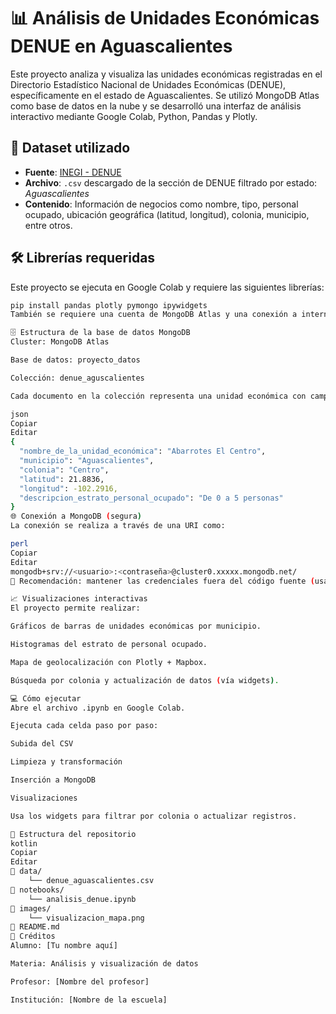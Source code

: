 # 📊 Análisis de Unidades Económicas DENUE en Aguascalientes

Este proyecto analiza y visualiza las unidades económicas registradas en el Directorio Estadístico Nacional de Unidades Económicas (DENUE), específicamente en el estado de Aguascalientes. Se utilizó MongoDB Atlas como base de datos en la nube y se desarrolló una interfaz de análisis interactivo mediante Google Colab, Python, Pandas y Plotly.

## 📁 Dataset utilizado

- **Fuente**: [INEGI - DENUE](https://www.inegi.org.mx/app/descarga/)
- **Archivo**: `.csv` descargado de la sección de DENUE filtrado por estado: *Aguascalientes*
- **Contenido**: Información de negocios como nombre, tipo, personal ocupado, ubicación geográfica (latitud, longitud), colonia, municipio, entre otros.

## 🛠️ Librerías requeridas

Este proyecto se ejecuta en Google Colab y requiere las siguientes librerías:

```bash
pip install pandas plotly pymongo ipywidgets
También se requiere una cuenta de MongoDB Atlas y una conexión a internet activa para acceder a la base de datos remota.

🗄️ Estructura de la base de datos MongoDB
Cluster: MongoDB Atlas

Base de datos: proyecto_datos

Colección: denue_aguscalientes

Cada documento en la colección representa una unidad económica con campos como:

json
Copiar
Editar
{
  "nombre_de_la_unidad_económica": "Abarrotes El Centro",
  "municipio": "Aguascalientes",
  "colonia": "Centro",
  "latitud": 21.8836,
  "longitud": -102.2916,
  "descripcion_estrato_personal_ocupado": "De 0 a 5 personas"
}
🌐 Conexión a MongoDB (segura)
La conexión se realiza a través de una URI como:

perl
Copiar
Editar
mongodb+srv://<usuario>:<contraseña>@cluster0.xxxxx.mongodb.net/
🔐 Recomendación: mantener las credenciales fuera del código fuente (usar variables de entorno o secrets.py).

📈 Visualizaciones interactivas
El proyecto permite realizar:

Gráficos de barras de unidades económicas por municipio.

Histogramas del estrato de personal ocupado.

Mapa de geolocalización con Plotly + Mapbox.

Búsqueda por colonia y actualización de datos (vía widgets).

💻 Cómo ejecutar
Abre el archivo .ipynb en Google Colab.

Ejecuta cada celda paso por paso:

Subida del CSV

Limpieza y transformación

Inserción a MongoDB

Visualizaciones

Usa los widgets para filtrar por colonia o actualizar registros.

📂 Estructura del repositorio
kotlin
Copiar
Editar
📁 data/
    └── denue_aguascalientes.csv
📁 notebooks/
    └── analisis_denue.ipynb
📁 images/
    └── visualizacion_mapa.png
📄 README.md
👥 Créditos
Alumno: [Tu nombre aquí]

Materia: Análisis y visualización de datos

Profesor: [Nombre del profesor]

Institución: [Nombre de la escuela]
